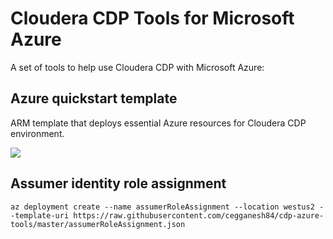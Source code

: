 # Cloudera CDP Tools for Microsoft Azure

A set of tools to help use Cloudera CDP with Microsoft Azure:

## Azure quickstart template

ARM template that deploys essential Azure resources for Cloudera CDP environment.


<a href="https://portal.azure.com/#create/Microsoft.Template/uri/https%3A%2F%2Fraw.githubusercontent.com%2Fcegganesh84%2Fcdp-azure-tools%2Fmaster%2Fazuredeploy.json" target="_blank">
    <img src="http://azuredeploy.net/deploybutton.png" />
</a>

## Assumer identity role assignment

`
az deployment create
  --name assumerRoleAssignment
  --location westus2
  --template-uri https://raw.githubusercontent.com/cegganesh84/cdp-azure-tools/master/assumerRoleAssignment.json
`